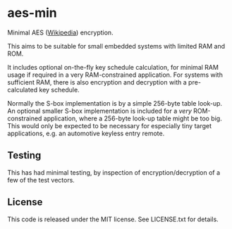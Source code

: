 aes-min
=======

Minimal AES ([Wikipedia][1]) encryption.

This aims to be suitable for small embedded systems with limited RAM and ROM.

It includes optional on-the-fly key schedule calculation, for minimal RAM usage if required in a very RAM-constrained application. For systems with sufficient RAM, there is also encryption and decryption with a pre-calculated key schedule.

Normally the S-box implementation is by a simple 256-byte table look-up. An optional smaller S-box implementation is included for a *very* ROM-constrained application, where a 256-byte look-up table might be too big. This would only be expected to be necessary for especially tiny target applications, e.g. an automotive keyless entry remote.

Testing
-------

This has had minimal testing, by inspection of encryption/decryption of a few of the test vectors.

License
-------

This code is released under the MIT license. See LICENSE.txt for details.


[1]: http://en.wikipedia.org/wiki/Advanced_Encryption_Standard

